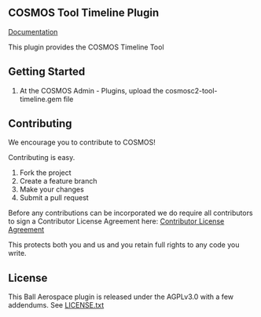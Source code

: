 ## COSMOS Tool Timeline Plugin

[Documentation](http://cosmosrb.com)

This plugin provides the COSMOS Timeline Tool

## Getting Started

1.  At the COSMOS Admin - Plugins, upload the cosmosc2-tool-timeline.gem file

## Contributing

We encourage you to contribute to COSMOS!

Contributing is easy.

1. Fork the project
2. Create a feature branch
3. Make your changes
4. Submit a pull request

Before any contributions can be incorporated we do require all contributors to sign a Contributor License Agreement here:
[Contributor License Agreement](https://docs.google.com/forms/d/1ppnHUSXtY1GRTNPIyUaB1OYHbW5Ca67GFMgMRPBG8u0/viewform)

This protects both you and us and you retain full rights to any code you write.

## License

This Ball Aerospace plugin is released under the AGPLv3.0 with a few addendums. See [LICENSE.txt](LICENSE.txt)
